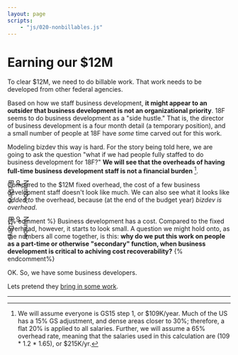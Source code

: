 ```yaml
---
layout: page
scripts:
    - "js/020-nonbillables.js"
---
```


# Earning our $12M

To clear $12M, we need to do billable work. That work needs to be developed from other federal agencies. 

Based on how we staff business development, **it might appear to an outsider that business development is not an organizational priority**. 18F seems to do business development as a "side hustle." That is, the director of business development is a four month detail (a temporary position), and a small number of people at 18F have *some* time carved out for this work. 

Modeling bizdev this way is hard. For the story being told here, we are going to ask the question "what if we had people fully staffed to do business development for 18F?" **We will see that the overheads of having full-time business development staff is not a financial burden** [^costing]. 



<div class="grid-container">
    <div class="grid-row">
        <div class="grid-col-1" style="position: relative;">
            <p style="writing-mode: vertical-rl; position: absolute; top: 30%; transform: translateY(-30%);">Number of BizDevs</p>
        </div>
        <div class="grid-col-2">
            <div><div id="slider-vertical"></div></div>
        </div>
        <div class="grid-col-9">
            <canvas id="bizdev"></canvas>
        </div>
    </div>
</div>

Compared to the $12M fixed overhead, the cost of a few business development staff doesn't look like much. We can also see what it looks like *added to* the overhead, because (at the end of the budget year) *bizdev is overhead*.

<div class="grid-container">
    <div class="grid-row">
        <div class="grid-col-1" style="position: relative;">
            <p style="writing-mode: vertical-rl; position: absolute; top: 30%; transform: translateY(-30%);">Number of BizDevs</p>
        </div>
        <div class="grid-col-2">
            <div><div id="slider-vertical2"></div></div>
        </div>
        <div class="grid-col-9">
            <canvas id="bizdev2"></canvas>
        </div>
    </div>
</div>

{% comment %}
Business development has a cost. Compared to the fixed overhead, however, it starts to look small. A question we might hold onto, as the numbers all come together, is this: **why do we put this work on people as a part-time or otherwise "secondary" function, when business development is critical to achiving cost recoverability?** 
{% endcomment%}

OK. So, we have some business developers. 

Lets pretend they [bring in some work]().

<hr>

[^costing]: We will assume everyone is GS15 step 1, or $109K/year. Much of the US has a 15% GS adjustment, and dense areas closer to 30%; therefore, a flat 20% is applied to all salaries. Further, we will assume a 65% overhead rate, meaning that the salaries used in this calculation are (109 * 1.2 * 1.65), or $215K/yr.